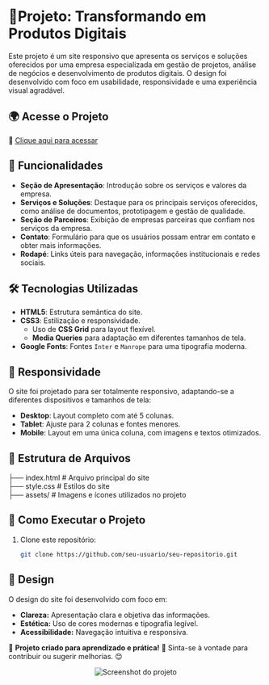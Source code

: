# 🚀Projeto: Transformando em Produtos Digitais

Este projeto é um site responsivo que apresenta os serviços e soluções oferecidos por uma empresa especializada em gestão de projetos, análise de negócios e desenvolvimento de produtos digitais. O design foi desenvolvido com foco em usabilidade, responsividade e uma experiência visual agradável.

## 🌍 Acesse o Projeto
🔗 [Clique aqui para acessar](https://rodrigo-falcao.github.io/useApi/)

## 📌 Funcionalidades

- **Seção de Apresentação**: Introdução sobre os serviços e valores da empresa.
- **Serviços e Soluções**: Destaque para os principais serviços oferecidos, como análise de documentos, prototipagem e gestão de qualidade.
- **Seção de Parceiros**: Exibição de empresas parceiras que confiam nos serviços da empresa.
- **Contato**: Formulário para que os usuários possam entrar em contato e obter mais informações.
- **Rodapé**: Links úteis para navegação, informações institucionais e redes sociais.

## 🛠️ Tecnologias Utilizadas

- **HTML5**: Estrutura semântica do site.
- **CSS3**: Estilização e responsividade.
  - Uso de **CSS Grid** para layout flexível.
  - **Media Queries** para adaptação em diferentes tamanhos de tela.
- **Google Fonts**: Fontes `Inter` e `Manrope` para uma tipografia moderna.

## 📱 Responsividade

O site foi projetado para ser totalmente responsivo, adaptando-se a diferentes dispositivos e tamanhos de tela:

- **Desktop**: Layout completo com até 5 colunas.
- **Tablet**: Ajuste para 2 colunas e fontes menores.
- **Mobile**: Layout em uma única coluna, com imagens e textos otimizados.

## 📂 Estrutura de Arquivos
├── index.html # Arquivo principal do site <br/>
├── style.css # Estilos do site <br/>
├── assets/ # Imagens e ícones utilizados no projeto <br/>

## 🚀 Como Executar o Projeto

1. Clone este repositório:
   ```bash
   git clone https://github.com/seu-usuario/seu-repositorio.git

## 🎨 Design
O design do site foi desenvolvido com foco em:

- **Clareza:** Apresentação clara e objetiva das informações.
- **Estética:** Uso de cores modernas e tipografia legível.
- **Acessibilidade:** Navegação intuitiva e responsiva.

🔹 **Projeto criado para aprendizado e prática!** 🚀 Sinta-se à vontade para contribuir ou sugerir melhorias. 😊

<p align="center">
  <img src="https://github.com/user-attachments/assets/b4d6b9e0-8bb4-4446-95f5-01f9ad52adec" alt="Screenshot do projeto">
</p>
